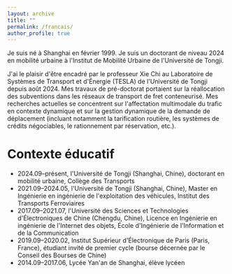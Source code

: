 ```yaml
---
layout: archive
title: ""
permalink: /francais/
author_profile: true
---
```


Je suis né à Shanghai en février 1999. Je suis un doctorant de niveau 2024 en mobilité urbaine à l'Institut de Mobilité Urbaine de l'Université de Tongji.

J'ai le plaisir d'être encadré par le professeur Xie Chi au Laboratoire de Systèmes de Transport et d'Énergie (TESLA) de l'Université de Tongji depuis août 2024. Mes travaux de pré-doctorat portaient sur la réallocation des subventions dans les réseaux de transport de fret conteneurisé. Mes recherches actuelles se concentrent sur l'affectation multimodale du trafic en contexte dynamique et sur la gestion dynamique de la demande de déplacement (incluant notamment la tarification routière, les systèmes de crédits négociables, le rationnement par réservation, etc.).

Contexte éducatif
======
* 2024.09–présent, l'Université de Tongji (Shanghai, Chine), doctorant en mobilité urbaine, Collège des Transports
* 2021.09–2024.05, l'Université de Tongji (Shanghai, Chine), Master en Ingénierie en ingénierie de l'exploitation des véhicules, Institut des Transports Ferroviaires
* 2017.09–2021.07, l'Université des Sciences et Technologies d'Électroniques de Chine (Chengdu, Chine), Licence en Ingénierie en ingénierie de l'Internet des objets, École d'Ingénierie de l'Information et de la Communication
* 2019.09–2020.02, Institut Supérieur d'Électronique de Paris (Paris, France), étudiant invité de premier cycle (bourse décernée par le Conseil des Bourses de Chine)
* 2014.09–2017.06, Lycée Yan'an de Shanghai, élève lycéen
